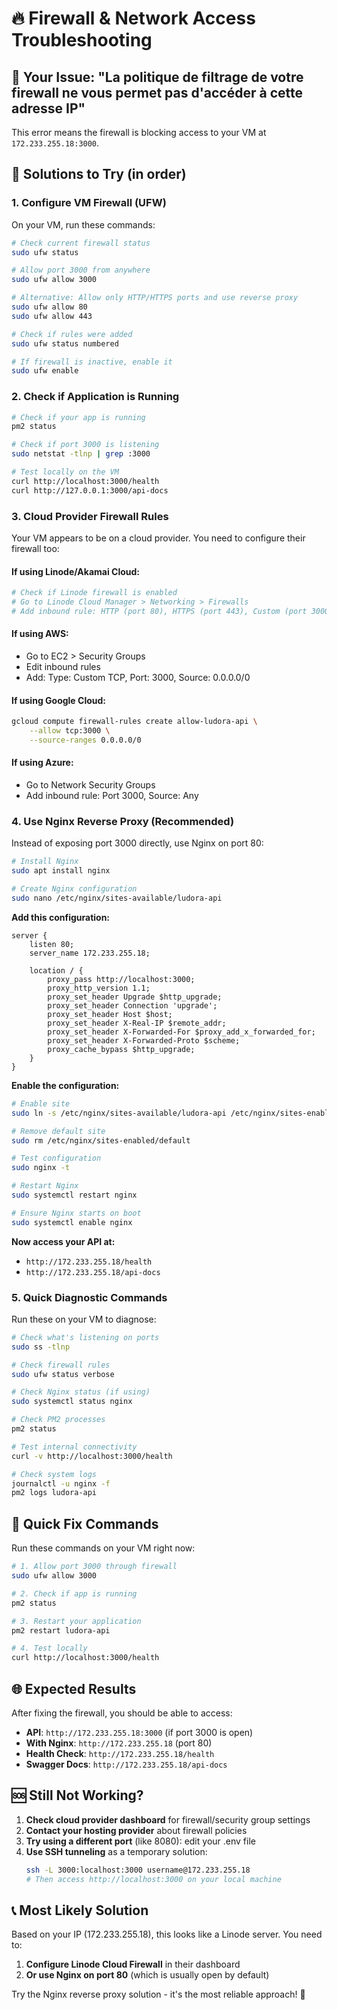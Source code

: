 # 🔥 Firewall & Network Access Troubleshooting

## 🚨 **Your Issue: "La politique de filtrage de votre firewall ne vous permet pas d'accéder à cette adresse IP"**

This error means the firewall is blocking access to your VM at `172.233.255.18:3000`.

## 🔧 **Solutions to Try (in order)**

### **1. Configure VM Firewall (UFW)**

On your VM, run these commands:

```bash
# Check current firewall status
sudo ufw status

# Allow port 3000 from anywhere
sudo ufw allow 3000

# Alternative: Allow only HTTP/HTTPS ports and use reverse proxy
sudo ufw allow 80
sudo ufw allow 443

# Check if rules were added
sudo ufw status numbered

# If firewall is inactive, enable it
sudo ufw enable
```

### **2. Check if Application is Running**

```bash
# Check if your app is running
pm2 status

# Check if port 3000 is listening
sudo netstat -tlnp | grep :3000

# Test locally on the VM
curl http://localhost:3000/health
curl http://127.0.0.1:3000/api-docs
```

### **3. Cloud Provider Firewall Rules**

Your VM appears to be on a cloud provider. You need to configure their firewall too:

#### **If using Linode/Akamai Cloud:**
```bash
# Check if Linode firewall is enabled
# Go to Linode Cloud Manager > Networking > Firewalls
# Add inbound rule: HTTP (port 80), HTTPS (port 443), Custom (port 3000)
```

#### **If using AWS:**
- Go to EC2 > Security Groups
- Edit inbound rules
- Add: Type: Custom TCP, Port: 3000, Source: 0.0.0.0/0

#### **If using Google Cloud:**
```bash
gcloud compute firewall-rules create allow-ludora-api \
    --allow tcp:3000 \
    --source-ranges 0.0.0.0/0
```

#### **If using Azure:**
- Go to Network Security Groups
- Add inbound rule: Port 3000, Source: Any

### **4. Use Nginx Reverse Proxy (Recommended)**

Instead of exposing port 3000 directly, use Nginx on port 80:

```bash
# Install Nginx
sudo apt install nginx

# Create Nginx configuration
sudo nano /etc/nginx/sites-available/ludora-api
```

**Add this configuration:**
```nginx
server {
    listen 80;
    server_name 172.233.255.18;

    location / {
        proxy_pass http://localhost:3000;
        proxy_http_version 1.1;
        proxy_set_header Upgrade $http_upgrade;
        proxy_set_header Connection 'upgrade';
        proxy_set_header Host $host;
        proxy_set_header X-Real-IP $remote_addr;
        proxy_set_header X-Forwarded-For $proxy_add_x_forwarded_for;
        proxy_set_header X-Forwarded-Proto $scheme;
        proxy_cache_bypass $http_upgrade;
    }
}
```

**Enable the configuration:**
```bash
# Enable site
sudo ln -s /etc/nginx/sites-available/ludora-api /etc/nginx/sites-enabled/

# Remove default site
sudo rm /etc/nginx/sites-enabled/default

# Test configuration
sudo nginx -t

# Restart Nginx
sudo systemctl restart nginx

# Ensure Nginx starts on boot
sudo systemctl enable nginx
```

**Now access your API at:**
- `http://172.233.255.18/health`
- `http://172.233.255.18/api-docs`

### **5. Quick Diagnostic Commands**

Run these on your VM to diagnose:

```bash
# Check what's listening on ports
sudo ss -tlnp

# Check firewall rules
sudo ufw status verbose

# Check Nginx status (if using)
sudo systemctl status nginx

# Check PM2 processes
pm2 status

# Test internal connectivity
curl -v http://localhost:3000/health

# Check system logs
journalctl -u nginx -f
pm2 logs ludora-api
```

## 🎯 **Quick Fix Commands**

Run these commands on your VM right now:

```bash
# 1. Allow port 3000 through firewall
sudo ufw allow 3000

# 2. Check if app is running
pm2 status

# 3. Restart your application
pm2 restart ludora-api

# 4. Test locally
curl http://localhost:3000/health
```

## 🌐 **Expected Results**

After fixing the firewall, you should be able to access:

- **API**: `http://172.233.255.18:3000` (if port 3000 is open)
- **With Nginx**: `http://172.233.255.18` (port 80)
- **Health Check**: `http://172.233.255.18/health`
- **Swagger Docs**: `http://172.233.255.18/api-docs`

## 🆘 **Still Not Working?**

1. **Check cloud provider dashboard** for firewall/security group settings
2. **Contact your hosting provider** about firewall policies
3. **Try using a different port** (like 8080): edit your .env file
4. **Use SSH tunneling** as a temporary solution:
   ```bash
   ssh -L 3000:localhost:3000 username@172.233.255.18
   # Then access http://localhost:3000 on your local machine
   ```

## 📞 **Most Likely Solution**

Based on your IP (172.233.255.18), this looks like a Linode server. You need to:

1. **Configure Linode Cloud Firewall** in their dashboard
2. **Or use Nginx on port 80** (which is usually open by default)

Try the Nginx reverse proxy solution - it's the most reliable approach! 🚀
